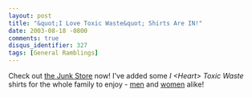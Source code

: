 ```yaml
---
layout: post
title: "&quot;I Love Toxic Waste&quot; Shirts Are IN!"
date: 2003-08-18 -0800
comments: true
disqus_identifier: 327
tags: [General Ramblings]
---
```

Check out [the Junk
Store](http://www.cafeshops.com/paraesthesia,like_to_help_01,hate_people_01,paraesthesia_02,tDt_01,toxicwaste_01)
now! I've added some *I \<Heart\> Toxic Waste* shirts for the whole
family to enjoy -
[men](http://www.cafeshops.com/paraesthesia,like_to_help_01,hate_people_01,paraesthesia_02,tdt_01,toxicwaste_01.7197838)
and
[women](http://www.cafeshops.com/paraesthesia,like_to_help_01,hate_people_01,paraesthesia_02,tdt_01,toxicwaste_01.7197859)
alike!
